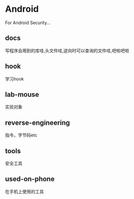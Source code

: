 # Android
For Android Security...

## docs
写程序会用到的库哇,头文件哇,逆向时可以查询的文件哇,吧啦吧啦

## hook
学习hook

## lab-mouse
实验对象

## reverse-engineering
指令，字节码etc

## tools
安全工具

## used-on-phone
在手机上使用的工具
